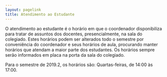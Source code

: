 ```yaml
---
layout: pagelink
title: Atendimento ao Estudante
---
```




O atendimento ao estudante é o horário em que o coordenador disponibiliza para tratar de assuntos dos docentes, presencialmente, na sala do colegiado. Estes horários podem ser alterados todo o semestre por conveniência do coordenador e seus horários de aula, procurando manter horários que atendam a maior parte dos estudantes. 
Os horários sempre serão informados em placa na porta da sala do colegiado.

Para o semestre de 2019.2, os horários são: Quartas-feiras, de 14:00 às 17:00.

